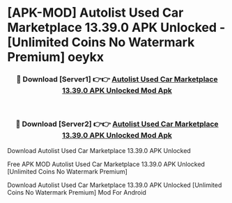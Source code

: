 # [APK-MOD] Autolist  Used Car Marketplace 13.39.0 APK Unlocked - [Unlimited Coins No Watermark Premium] oeykx



<div align="center">
<h3>🔴 Download [Server1] 👉👉 <a href="https://momento.my/?title=Autolist__Used_Car_Marketplace_13.39.0_APK_Unlocked">Autolist  Used Car Marketplace 13.39.0 APK Unlocked Mod Apk</a></h3><br>

<h3>🔴 Download [Server2] 👉👉 <a href="https://momento.my/?title=Autolist__Used_Car_Marketplace_13.39.0_APK_Unlocked">Autolist  Used Car Marketplace 13.39.0 APK Unlocked Mod Apk</a></h3>
</div>



Download Autolist  Used Car Marketplace 13.39.0 APK Unlocked 

Free APK MOD Autolist  Used Car Marketplace 13.39.0 APK Unlocked [Unlimited Coins No Watermark Premium]

Download Autolist  Used Car Marketplace 13.39.0 APK Unlocked [Unlimited Coins No Watermark Premium] Mod For Android
